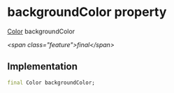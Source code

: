 


# backgroundColor property







[Color](https:api.flutter.dev/flutter/dart-ui/Color-class.html) backgroundColor
  
_\<span class="feature"\>final\</span\>_






## Implementation

```dart
final Color backgroundColor;
```







